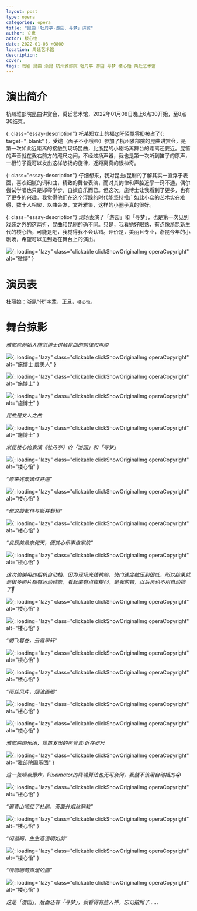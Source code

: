 ```yaml
---
layout: post
type: opera
categories: opera
title: "昆曲「牡丹亭·游园、寻梦」讲赏"
author: 立泉
actor: 楼心怡
date: 2022-01-08 +0800
location: 禹廷艺术馆
description: 
cover: 
tags: 戏剧 昆曲 浙昆 杭州雅部院 牡丹亭 游园 寻梦 楼心怡 禹廷艺术馆
---
```


# 演出简介

杭州雅部院昆曲讲赏会，禹廷艺术馆，2022年01月08日晚上6点30开始，至8点30结束。

{: class="essay-description"}
托某郑女士的福[@阡陌飘零ID被占了](https://weibo.com/u/1657746245){: target="_blank" }，受邀（面子不小哦🙃）参加了杭州雅部院的昆曲讲赏会，是第一次如此近距离的接触到现场昆曲，比浙昆的小剧场离舞台的距离还要近。昆笛的声音就在我右前方的咫尺之间，不经过扬声器，我也是第一次听到笛子的原声，一根竹子竟可以发出这样悠扬的旋律，近距离真的很神奇。

{: class="essay-description"}
仔细想来，我对昆曲/昆剧的了解其实一直浮于表面，喜欢细腻的词和曲，精致的舞台表演，而对其韵律和声腔近乎一窍不通，偶尔尝试学唱也只是邯郸学步，自娱自乐而已。但这次，施博士让我看到了更多，也有了更多的兴趣。我觉得他们在这个浮躁的时代能坚持推广如此小众的艺术实在难得，数十人相聚，以曲会友，文辞雅集，这样的小圈子真的很好。

{: class="essay-description"}
现场表演了「游园」和「寻梦」，也是第一次见到戏装之外的这两折，昆曲和昆剧的确不同。只是，我看她好眼熟，有点像浙昆新生代的楼心怡，可能是吧，我觉得我不会认错。评价是，美丽且专业，浙昆今年的小剧场，希望可以见到她在舞台上的演出。

![](https://apqx.oss-cn-hangzhou.aliyuncs.com/blog/opera_20220108/IMG_9612.jpg){: loading="lazy" class="clickable clickShowOriginalImg operaCopyright" alt="微博" }

# 演员表

杜丽娘：浙昆“代”字辈，正旦，`楼心怡`。 

# 舞台掠影

*雅部院创始人施剑博士讲解昆曲的韵律和声腔*

![](https://apqx.oss-cn-hangzhou.aliyuncs.com/blog/opera_20220108/DSC08057_thumb.jpg){: loading="lazy" class="clickable clickShowOriginalImg operaCopyright" alt="施博士 虞美人" }

![](https://apqx.oss-cn-hangzhou.aliyuncs.com/blog/opera_20220108/DSC08060_thumb.jpg){: loading="lazy" class="clickable clickShowOriginalImg operaCopyright" alt="施博士" }

![](https://apqx.oss-cn-hangzhou.aliyuncs.com/blog/opera_20220108/DSC08061_thumb.jpg){: loading="lazy" class="clickable clickShowOriginalImg operaCopyright" alt="施博士" }

*昆曲是文人之曲*

![](https://apqx.oss-cn-hangzhou.aliyuncs.com/blog/opera_20220108/DSC08064_thumb.jpg){: loading="lazy" class="clickable clickShowOriginalImg operaCopyright" alt="施博士" }

*浙昆楼心怡表演《牡丹亭》的「游园」和「寻梦」*

![](https://apqx.oss-cn-hangzhou.aliyuncs.com/blog/opera_20220108/DSC08074_thumb.jpg){: loading="lazy" class="clickable clickShowOriginalImg operaCopyright" alt="楼心怡" }

*“原来姹紫嫣红开遍”*

![](https://apqx.oss-cn-hangzhou.aliyuncs.com/blog/opera_20220108/DSC08075_thumb.jpg){: loading="lazy" class="clickable clickShowOriginalImg operaCopyright" alt="楼心怡" }

*“似这般都付与断井颓垣”*

![](https://apqx.oss-cn-hangzhou.aliyuncs.com/blog/opera_20220108/DSC08078_thumb.jpg){: loading="lazy" class="clickable clickShowOriginalImg operaCopyright" alt="楼心怡" }

*“良辰美景奈何天，便赏心乐事谁家院”*

![](https://apqx.oss-cn-hangzhou.aliyuncs.com/blog/opera_20220108/DSC08080_thumb.jpg){: loading="lazy" class="clickable clickShowOriginalImg operaCopyright" alt="楼心怡" }

*这次偷懒用的相机自动挡，因为现场光线稍暗，快门速度被压到很低，所以结果就是很多照片都有运动残影，看起来有点模糊😐，是我的错，以后再也不用自动挡了🙁*

![](https://apqx.oss-cn-hangzhou.aliyuncs.com/blog/opera_20220108/DSC08081_thumb.jpg){: loading="lazy" class="clickable clickShowOriginalImg operaCopyright" alt="楼心怡" }

![](https://apqx.oss-cn-hangzhou.aliyuncs.com/blog/opera_20220108/DSC08084_thumb.jpg){: loading="lazy" class="clickable clickShowOriginalImg operaCopyright" alt="楼心怡" }

*“朝飞暮卷，云霞翠轩”*

![](https://apqx.oss-cn-hangzhou.aliyuncs.com/blog/opera_20220108/DSC08086_thumb.jpg){: loading="lazy" class="clickable clickShowOriginalImg operaCopyright" alt="楼心怡" }

![](https://apqx.oss-cn-hangzhou.aliyuncs.com/blog/opera_20220108/DSC08087_thumb.jpg){: loading="lazy" class="clickable clickShowOriginalImg operaCopyright" alt="楼心怡" }

*“雨丝风片，烟波画船”*

![](https://apqx.oss-cn-hangzhou.aliyuncs.com/blog/opera_20220108/DSC08088_thumb.jpg){: loading="lazy" class="clickable clickShowOriginalImg operaCopyright" alt="楼心怡" }

![](https://apqx.oss-cn-hangzhou.aliyuncs.com/blog/opera_20220108/DSC08089_thumb.jpg){: loading="lazy" class="clickable clickShowOriginalImg operaCopyright" alt="楼心怡" }

*雅部院国乐团，昆笛发出的声音真·近在咫尺*

![](https://apqx.oss-cn-hangzhou.aliyuncs.com/blog/opera_20220108/DSC08092_thumb.jpg){: loading="lazy" class="clickable clickShowOriginalImg operaCopyright" alt="雅部院国乐团" }

*这一张噪点爆炸，Pixelmator的降噪算法也无可奈何，我就不该用自动挡的😭*

![](https://apqx.oss-cn-hangzhou.aliyuncs.com/blog/opera_20220108/DSC08093_thumb.jpg){: loading="lazy" class="clickable clickShowOriginalImg operaCopyright" alt="楼心怡" }

*“遍青山啼红了杜鹃，荼蘼外烟丝醉软”*

![](https://apqx.oss-cn-hangzhou.aliyuncs.com/blog/opera_20220108/DSC08095_thumb.jpg){: loading="lazy" class="clickable clickShowOriginalImg operaCopyright" alt="楼心怡" }

*“闲凝眄，生生燕语明如剪”*

![](https://apqx.oss-cn-hangzhou.aliyuncs.com/blog/opera_20220108/DSC08096_thumb.jpg){: loading="lazy" class="clickable clickShowOriginalImg operaCopyright" alt="楼心怡" }

*“听呖呖莺声溜的圆”*

![](https://apqx.oss-cn-hangzhou.aliyuncs.com/blog/opera_20220108/DSC08102_thumb.jpg){: loading="lazy" class="clickable clickShowOriginalImg operaCopyright" alt="楼心怡" }

*这是「游园」，后面还有「寻梦」，我看得有些入神，忘记拍照了......*